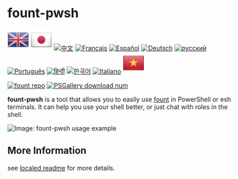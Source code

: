 # fount-pwsh

[![English (United Kingdom)](https://raw.githubusercontent.com/gosquared/flags/master/flags/flags/shiny/48/United-Kingdom.png)](./docs/Readme.en-UK.md)
[![日本語](https://raw.githubusercontent.com/gosquared/flags/master/flags/flags/shiny/48/Japan.png)](./docs/Readme.ja-JP.md)
[![中文](https://raw.githubusercontent.com/gosquared/flags/master/flags/flags/shiny/48/China.png)](./docs/Readme.zh-CN.md)
[![Français](https://raw.githubusercontent.com/gosquared/flags/master/flags/flags/shiny/48/France.png)](./docs/Readme.fr-FR.md)
[![Español](https://raw.githubusercontent.com/gosquared/flags/master/flags/flags/shiny/48/Spain.png)](./docs/Readme.es-ES.md)
[![Deutsch](https://raw.githubusercontent.com/gosquared/flags/master/flags/flags/shiny/48/Germany.png)](./docs/Readme.de-DE.md)
[![русский](https://raw.githubusercontent.com/gosquared/flags/master/flags/flags/shiny/48/Russia.png)](./docs/Readme.ru-RU.md)
[![Português](https://raw.githubusercontent.com/gosquared/flags/master/flags/flags/shiny/48/Portugal.png)](./docs/Readme.pt-BR.md)
[![हिन्दी](https://raw.githubusercontent.com/gosquared/flags/master/flags/flags/shiny/48/India.png)](./docs/Readme.hi-IN.md)
[![한국어](https://raw.githubusercontent.com/gosquared/flags/master/flags/flags/shiny/48/South-Korea.png)](./docs/Readme.ko-KR.md)
[![Italiano](https://raw.githubusercontent.com/gosquared/flags/master/flags/flags/shiny/48/Italy.png)](./docs/Readme.it-IT.md)
[![Tiếng Việt](https://raw.githubusercontent.com/gosquared/flags/master/flags/flags/shiny/48/Vietnam.png)](./docs/Readme.vi-VN.md)

[![fount repo](https://steve02081504.github.io/fount/badges/fount_repo.svg)](https://github.com/steve02081504/fount)
[![PSGallery download num](https://img.shields.io/powershellgallery/dt/fount-pwsh)](https://www.powershellgallery.com/packages/fount-pwsh)

**fount-pwsh** is a tool that allows you to easily use [fount](https://github.com/steve02081504/fount) in PowerShell or esh terminals.
It can help you use your shell better, or just chat with roles in the shell.

![Image: fount-pwsh usage example](https://github.com/user-attachments/assets/93afee48-93d4-42c7-a5e0-b7f5c93bdee9)

## More Information

see [localed readme](https://steve02081504.github.io/fount-pwsh/readme) for more details.
